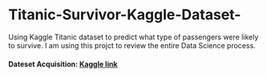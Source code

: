 # Titanic-Survivor-Kaggle-Dataset-
Using Kaggle Titanic dataset to predict what type of passengers were likely to survive. 
I am using this projct to review the entire Data Science process.

#### Dateset Acquisition: [Kaggle link](https://www.kaggle.com/c/titanic/data)
